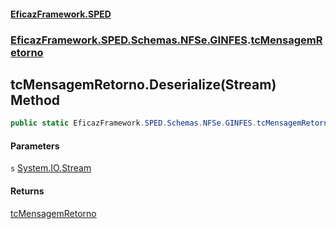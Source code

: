 #### [EficazFramework.SPED](EficazFrameworkSPED.md 'EficazFramework SPED')
### [EficazFramework.SPED.Schemas.NFSe.GINFES](EficazFramework.SPED.Schemas.NFSe.GINFES.md 'EficazFramework.SPED.Schemas.NFSe.GINFES').[tcMensagemRetorno](EficazFramework.SPED.Schemas.NFSe.GINFES/tcMensagemRetorno.md 'EficazFramework.SPED.Schemas.NFSe.GINFES.tcMensagemRetorno')

## tcMensagemRetorno.Deserialize(Stream) Method

```csharp
public static EficazFramework.SPED.Schemas.NFSe.GINFES.tcMensagemRetorno Deserialize(System.IO.Stream s);
```
#### Parameters

<a name='EficazFramework.SPED.Schemas.NFSe.GINFES.tcMensagemRetorno.Deserialize(System.IO.Stream).s'></a>

`s` [System.IO.Stream](https://docs.microsoft.com/en-us/dotnet/api/System.IO.Stream 'System.IO.Stream')

#### Returns
[tcMensagemRetorno](EficazFramework.SPED.Schemas.NFSe.GINFES/tcMensagemRetorno.md 'EficazFramework.SPED.Schemas.NFSe.GINFES.tcMensagemRetorno')